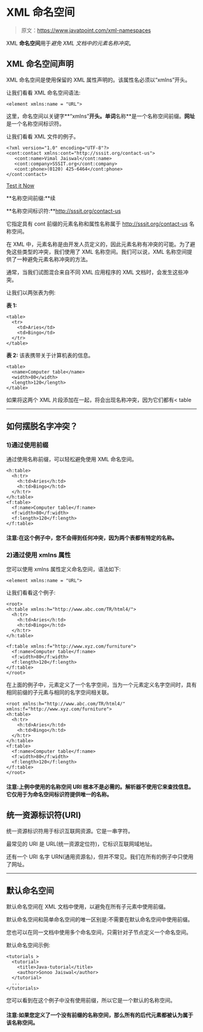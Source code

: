 # XML 命名空间

> 原文：<https://www.javatpoint.com/xml-namespaces>

XML **命名空间**用于*避免 XML 文档中的元素名称冲突*。

## XML 命名空间声明

XML 命名空间是使用保留的 XML 属性声明的。该属性名必须以“xmlns”开头。

让我们看看 XML 命名空间语法:

```
<element xmlns:name = "URL">

```

这里，命名空间以关键字**“xmlns”**开头。单词**名称**是一个名称空间前缀。**网址**是一个名称空间标识符。

让我们看看 XML 文件的例子。

```
<?xml version="1.0" encoding="UTF-8"?>
<cont:contact xmlns:cont="http://sssit.org/contact-us">
   <cont:name>Vimal Jaiswal</cont:name>
   <cont:company>SSSIT.org</cont:company>
   <cont:phone>(0120) 425-6464</cont:phone>
</cont:contact> 

```

[Test it Now](https://www.javatpoint.com/xmlpages/xmlnamespace1.xml)

**名称空间前缀:**续

**名称空间标识符:**http://sssit.org/contact-us

它指定具有 cont 前缀的元素名称和属性名称属于 http://sssit.org/contact-us 名称空间。

在 XML 中，元素名称是由开发人员定义的，因此元素名称有冲突的可能。为了避免这些类型的冲突，我们使用了 XML 名称空间。我们可以说，XML 名称空间提供了一种避免元素名称冲突的方法。

通常，当我们试图混合来自不同 XML 应用程序的 XML 文档时，会发生这些冲突。

让我们以两张表为例:

**表 1:**

```
<table>
  <tr>
    <td>Aries</td>
    <td>Bingo</td>
  </tr>
</table> 

```

**表 2:** 该表携带关于计算机表的信息。

```
<table>
  <name>Computer table</name>
  <width>80</width>
  <length>120</length>
</table> 

```

如果将这两个 XML 片段添加在一起，将会出现名称冲突，因为它们都有< table

* * *

## 如何摆脱名字冲突？

### 1)通过使用前缀

通过使用名称前缀，可以轻松避免使用 XML 命名空间。

```
<h:table>
  <h:tr>
    <h:td>Aries</h:td>
    <h:td>Bingo</h:td>
  </h:tr>
</h:table>
<f:table>
  <f:name>Computer table</f:name>
  <f:width>80</f:width>
  <f:length>120</f:length>
</f:table> 

```

#### 注意:在这个例子中，您不会得到任何冲突，因为两个表都有特定的名称。

### 2)通过使用 xmlns 属性

您可以使用 xmlns 属性定义命名空间，语法如下:

```
<element xmlns:name = "URL">

```

让我们看看这个例子:

```
<root>
<h:table xmlns:h="http://www.abc.com/TR/html4/">
  <h:tr>
    <h:td>Aries</h:td>
    <h:td>Bingo</h:td>
  </h:tr>
</h:table>

<f:table xmlns:f="http://www.xyz.com/furniture">
  <f:name>Computer table</f:name>
  <f:width>80</f:width>
  <f:length>120</f:length>
</f:table>
</root> 

```

在上面的例子中，元素定义了一个名字空间，当为一个元素定义名字空间时，具有相同前缀的子元素与相同的名字空间相关联。

```
<root xmlns:h="http://www.abc.com/TR/html4/"
xmlns:f="http://www.xyz.com/furniture">
<h:table>
  <h:tr>
    <h:td>Aries</h:td>
    <h:td>Bingo</h:td>
  </h:tr>
</h:table>
<f:table>
  <f:name>Computer table</f:name>
  <f:width>80</f:width>
  <f:length>120</f:length>
</f:table>
</root> 

```

#### 注意:上例中使用的名称空间 URI 根本不是必需的。解析器不使用它来查找信息。它仅用于为命名空间标识符提供唯一的名称。

## 统一资源标识符(URI)

统一资源标识符用于标识互联网资源。它是一串字符。

最常见的 URI 是 URL(统一资源定位符)，它标识互联网域地址。

还有一个 URI 名字 URN(通用资源名)，但并不常见。我们在所有的例子中只使用了网址。

* * *

## 默认命名空间

默认命名空间在 XML 文档中使用，以避免在所有子元素中使用前缀。

默认命名空间和简单命名空间的唯一区别是:不需要在默认命名空间中使用前缀。

您也可以在同一文档中使用多个命名空间，只需针对子节点定义一个命名空间。

默认命名空间示例:

```
<tutorials >
  <tutorial>
    <title>Java-tutorial</title>
    <author>Sonoo Jaiswal</author>
  </tutorial>
  ...
</tutorials> 

```

您可以看到在这个例子中没有使用前缀，所以它是一个默认的名称空间。

#### 注意:如果您定义了一个没有前缀的名称空间，那么所有的后代元素都被认为属于该名称空间。